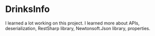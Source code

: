 # DrinksInfo

I learned a lot working on this project. I learned more about APIs, deserialization, RestSharp library, Newtonsoft.Json library, properties.
